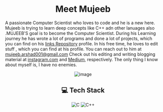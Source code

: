 
<h1 align="center">Meet Mujeeb</h1>

A passionate Computer Scientist who loves to code and he is a new here. Mujeeb is trying to learn deep concepts like C++ adn other lanuages also .MUJEEB'S goal is to become the Computer Scientist. During his Learning journey he has wrote a lot of programs and done a lot of projects, which you can find on his [links Repository](https://github.com/mujeebarshad007?tab=repositories) profile. In his free time, he loves to edit stuff , which you can find at his profile. You can reach out to him at mujeeb.arshad001@gmail.com Check out his editing and writing blogging material at [instagram.com](https://www.instagram.com/niko__mp4/) and [Medium](https://medium.com/@mujeeb.arshad001), respectively.
The only thing I know about myself is, I have no enemies.

<p align="center">
  <img src="https://github.com/freekmurze/freekmurze/blob/master/dino.gif" alt="image">
</p>
 <h2 align="center">💻 Tech Stack</h2>

<p align="center">
  
  <img src="https://img.shields.io/badge/c-%2300599C.svg?style=flat&logo=c&logoColor=white" alt="C">
  <img src="https://img.shields.io/badge/c++-%2300599C.svg?style=flat&logo=c%2B%2B&logoColor=white" alt="C++">
  

</p>








  

